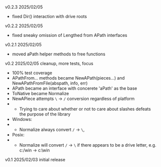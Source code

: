 v0.2.3 2025/02/05
- fixed Dir() interaction with drive roots

v0.2.2 2025/02/05
- fixed sneaky omission of Lengthed from APath interfaces

v0.2.1 2025/02/05
- moved aPath helper methods to free functions

v0.2 2025/02/05
cleanup, more tests, focus
- 100% test coverage
- APathFrom... methods became NewAPath(pieces...) and NewAPathFromFile(abspath, info, err)
- APath became an interface with concerete 'aPath' as the base
- ToNative became Normalize
- NewAPiece attempts `\` -> `/` conversion regardless of platform
- - Trying to care about whether or not to care about slashes defeats the purpose of the library
- Windows:
- - Normalize always convert `/` -> `\`,
- Posix:
- - Normalize will convert `/` -> `\` if there appears to be a drive letter, e.g. c:/win -> c:\win

v0.1 2025/02/03 initial release
